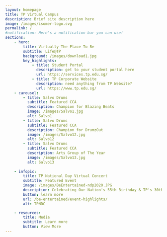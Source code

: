 ```yaml
---
layout: homepage
title: TP Virtual Campus
description: Brief site description here
image: /images/isomer-logo.svg
permalink: /
#notification: Here's a notification bar you can use!
sections:
    - hero:
        title: Virtually The Place To Be
        subtitle: Life@TP
        background: /images/download1.jpg
        key_highlights:
            - title: Student Portal
              description: get to your student portal here
              url: https://services.tp.edu.sg/
            - title: TP Corporate Website
              description: need anything from TP Website?
              url: https://www.tp.edu.sg/
    - carousel:
        - title: Salvo Drums
          subtitle: Featured CCA
          description: Champion for Blazing Beats
          image: /images/Salvo1.jpg  
          alt: Salvo1
        - title: Salvo Drums
          subtitle: Featured CCA
          description: Champion for DrumzOut
          image: /images/Salvo12.jpg
          alt: Salvo12
        - title: Salvo Drums
          subtitle: Featured CCA
          description: Arts Group of The Year
          image: /images/Salvo13.jpg
          alt: Salvo13
    
    - infopic:
        title: TP National Day Virtual Concert
        subtitle: Featured Event
        image: /images/BeEntertained-ndp2020.JPG
        description: Celebrating Our Nation's 55th Birthday & TP's 30th Anniversary!
        button: learn more
        url: /be-entertained/event-highlights/
        alt: TPNDC

    - resources:
        title: Media
        subtitle: Learn more
        button: View More
---
```

